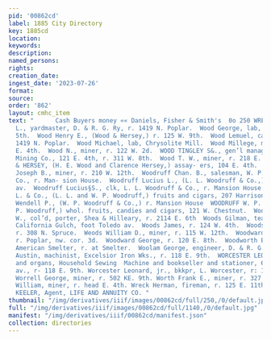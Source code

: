 ```yaml
---
pid: '00862cd'
label: 1885 City Directory
key: 1885cd
location: 
keywords: 
description: 
named_persons: 
rights: 
creation_date: 
ingest_date: '2023-07-26'
format: 
source: 
order: '862'
layout: cmhc_item
text: "      Cash Buyers money «« Daniels, Fisher & Smith's  0o 250 WRE     Wood Cyrus
  L., yardmaster, D. & R. G. Ry, r. 1419 N. Poplar.  Wood George, lab, bds. 124 W.
  5th.  Wood Henry E., (Wood & Hersey,) r. 125 W. 9th.  Wood Lemuel, cabinetmkr, r.
  1419 N. Poplar.  Wood Michael, lab, Chrysolite Mill.  Wood Millege, miner, bds 412
  E. 4th.  Wood N., miner, r. 122 W. 2d.  WOOD TINGLEY S&., gen’l manager, Lilian
  Mining Co., 121 E. 4th, r. 311 W. 8th.  Wood T. W., miner, r. 218 E. 7th.  WOOD
  & HERSEY, (H. E. Wood and Clarence Hersey,) assay- ers, 104 E. 4th.  Woodmansee
  Joseph B., miner, r. 210 W. 12th.  Woodruff Chan. B., salesman, W. P. Woodruff &
  Co., r. Man- sion House.  Woodruff Lucius L., (L. L. Woodruff & Co.,) r.201 Harrison
  av.  Woodruff Lucius§S., clk, L. L. Woodruff & Co., r. Mansion House  Woodruff L.
  L. & Co., (L. L. and W. P. Woodruff,) fruits and cigars, 207 Harrison av,  Woodruff
  Wendell P., (W. P. Woodruff & Co.,) r. Mansion House  WOODRUFF W. P. & CO., (Wendell
  P. Woodruff,) whol. fruits, candies and cigars, 121 W. Chestnut.  Woods Gilbert
  W., col’d, porter, Shea & Hilleary, r. 2114 E. 6th  Woods Gilman, teamster, bds.
  California Gulch, foot Toledo av.  Woods James, r. 124 W. 4th.  Woods Minnie Mrs.,
  r. 308 N. Spruce.  Weods William D., miner, r. 115 W. 12th.  Woodward Bessie Mrs.,
  r. Poplar, nw. cor. 3d.  Woodward George, r. 120 E. 8th.  Woodworth E. C., chemist,
  American Smelter, r. at Smelter.  Woolam George, engineer, D. & R. G. Ry.  Worcester
  Austin, machinist, Excelsior Iron Wks., r. 118 E. 9th.  WORCESTER LEONARD, pianos
  and organs, Household Sewing  Machine and bookseller and stationer, 606 Harrison
  av., r- 118 E. 9th. Worcester Leonard, jr., bkkpr, L. Worcester, r: 118 E. 9th.
  Worrell George, miner, r. 502 KE. 9th. Worth Frank E., miner, r. 327 W. 6th. Worthing
  William, miner, r. head E. 4th. Wreck Herman, fireman, r. 125 E. 11th.  GEO. 0.
  KEELER, Agent, LIFE AND ANNUITY CO. "
thumbnail: "/img/derivatives/iiif/images/00862cd/full/250,/0/default.jpg"
full: "/img/derivatives/iiif/images/00862cd/full/1140,/0/default.jpg"
manifest: "/img/derivatives/iiif/00862cd/manifest.json"
collection: directories
---
```

